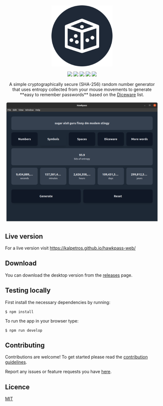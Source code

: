 <p align="center">
  <img height="200px" src="icon.png"/>
</p>
<p align="center">
  <img src="https://img.shields.io/travis/kalpetros/hawkpass"/>
  <img src="https://img.shields.io/github/license/kalpetros/hawkpass"/>
  <img src="https://img.shields.io/snyk/vulnerabilities/github/kalpetros/hawkpass"/>
  <img src="https://img.shields.io/github/v/release/kalpetros/hawkpass?include_prereleases"/>
  <img src="https://img.shields.io/github/downloads/kalpetros/hawkpass/total"/>
</p>
<p align="center">
A simple cryptographically secure (SHA-256) random number generator that uses entropy collected from your mouse movements to generate **easy to remember passwords** based on the <a href="http://world.std.com/~reinhold/diceware.html">Diceware</a> list.
</p>
<p align="center">
  <img src="hawkpass.png"/>
</p>

## Live version

For a live version visit https://kalpetros.github.io/hawkpass-web/

## Download

You can download the desktop version from the [releases](https://github.com/kalpetros/hawkpass-desktop/releases) page.

## Testing locally

First install the necessary dependencies by running:

```
$ npm install
```

To run the app in your browser type:

```
$ npm run develop
```

## Contributing

Contributions are welcome! To get started please read the [contribution guidelines](https://github.com/kalpetros/hawkpass-desktop/blob/master/CONTRIBUTING.md).

Report any issues or feature requests you have [here](https://github.com/kalpetros/hawkpass-desktop/issues).

## Licence

[MIT](https://github.com/kalpetros/hawkpass-desktop/blob/master/LICENSE)

